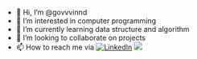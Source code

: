- 👋 Hi, I’m @govvvinnd
- 👀 I’m interested in computer programming
- 🌱 I’m currently learning data structure and algorithm
- 💞️ I’m looking to collaborate on projects
- 📫 How to reach me via <a  href="https://www.linkedin.com/in/govvvinnd/" target="_blank"><img alt="LinkedIn" src="https://img.shields.io/badge/linkedin%20-%230077B5.svg?&style=for-the-badge&logo=linkedin&logoColor=white" /></a>
<a href="https://twitter.com/govvvinnd" target="_blank"><img src="https://img.shields.io/badge/twitter-%2300acee.svg?&style=for-the-badge&logo=twitter&logoColor=white&alt=twitter" /></a>

<!---
govvvinnd/govvvinnd is a ✨ special ✨ repository because its `README.md` (this file) appears on your GitHub profile.
You can click the Preview link to take a look at your changes.
--->
